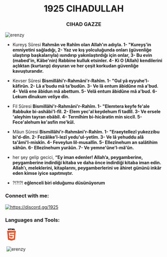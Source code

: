 <h1 align="center">1925 CIHADULLAH</h1>
<h3 align="center">CIHAD GAZZE</h3>

<p align="left"> <img src="https://komarev.com/ghpvc/?username=erenzy&label=Profile%20views&color=000000&style=plastic" alt="erenzy" /> </p>

- Kureyş Sûresi **Rahmân ve Rahîm olan Allah'ın adıyla. 1- "Kureyş'in emniyetini sağladığı, 2- Yaz ve kış yolculuğunda onları (güvenliğe ulaştırıp başkalarıyla) ısındırıp yakınlaştırdığı için onlar, 3- Bu evin (mabed'in, Kâbe'nin) Rabbine kulluk etsinler. 4- Ki O (Allah) kendilerini açlıktan (kurtarıp) doyuran ve her çeşit korkudan güvenliğe kavuşturandır.**

- Kevser Sûresi **Bismillâhi'r-Rahmâni'r-Rahîm. 1- "Gul yâ eyyuhe'l-kâfirûn. 2- Lâ a'budu mâ ta'budûn. 3- Ve lâ entum âbidûne mâ a'bud. 4- Velâ ene âbidun mâ abettum. 5- Velâ entum âbidûne mâ a'bud. 6- Lekum dînukum veliye dîn.**

- Fil Sûresi **Bismillâhi'r-Rahmâni'r-Rahîm. 1- "Elemtera keyfe fe'ale Rabbuke bi-ashâbi'l-fîl. 2- Elem yec'al keydehum fî tadlîl. 3- Ve ersele 'aleyhim tayran ebâbîl. 4- Termîhim bi-hicâratin min siccîl. 5- Fece'alehum ke'asfin me'kûl.**

- Mâun Sûresi **Bismillâhi'r-Rahmâni'r-Rahîm. 1- "Eraeytellezî yukezzibu bi'd-dîn. 2- Fezâlike'l-lezî yedu'ul-yetîm. 3- Ve lâ yehuddu alâ ta'âmi'l-miskîn. 4- Feveylun lil-musallîn. 5- Ellezînehum an salâtihim sâhûn. 6- Ellezînehum yurâûn. 7- Ve yemne'ûne'l-mâ'ûn.**

- her şey gelip gecici, **“Ey iman edenler! Allah’a, peygamberine, peygamberine indirdiği kitaba ve daha önce indirdiği kitaba iman edin. Allah’ı, meleklerini, kitaplarını, peygamberlerini ve âhiret gününü inkâr eden kimse iyice sapıtmıştır.**

- ?!?!?! **eğlenceli biri olduğumu düsünüyorum**

<h3 align="left">Connect with me:</h3>
<p align="left">
<a href="https://discord.gg/https://discord.gg/1925" target="blank"><img align="center" src="https://raw.githubusercontent.com/rahuldkjain/github-profile-readme-generator/master/src/images/icons/Social/discord.svg" alt="https://discord.gg/1925" height="30" width="40" /></a>
</p>

<h3 align="left">Languages and Tools:</h3>
<p align="left"> <a href="https://www.w3.org/html/" target="_blank" rel="noreferrer"> <img src="https://raw.githubusercontent.com/devicons/devicon/master/icons/html5/html5-original-wordmark.svg" alt="html5" width="40" height="40"/> </a> </p>

<p>&nbsp;<img align="center" src="https://github-readme-stats.vercel.app/api?username=erenzy&show_icons=true&theme=dark&locale=en" alt="erenzy" /></p>

